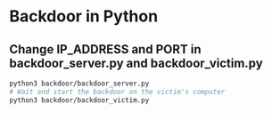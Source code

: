 # Backdoor in Python
## Change IP_ADDRESS and PORT in backdoor_server.py and backdoor_victim.py
```sh
python3 backdoor/backdoor_server.py
# Wait and start the backdoor on the victim's computer 
python3 backdoor/backdoor_victim.py
```
